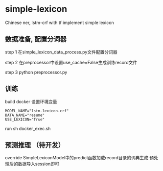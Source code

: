# simple-lexicon
Chinese ner, lstm-crf with tf implement simple lexicon

## 数据准备, 配置分词器
step 1 在simple_lexicon_data_process.py文件配置分词器  

step 2 在preprocessor中设置use_cache=False生成训练record文件  

step 3 python preprocessor.py

## 训练
build docker
设置环境变量
```shell
MODEL_NAME="lstm-lexicon-crf"
DATA_NAME="resume"
USE_LEXICON="True"
```
run sh docker_exec.sh

## 预测推理 （待开发）
override SimpleLexiconModel中的predict函数加载record目录的词典生成
预处理后的数据导入session即可